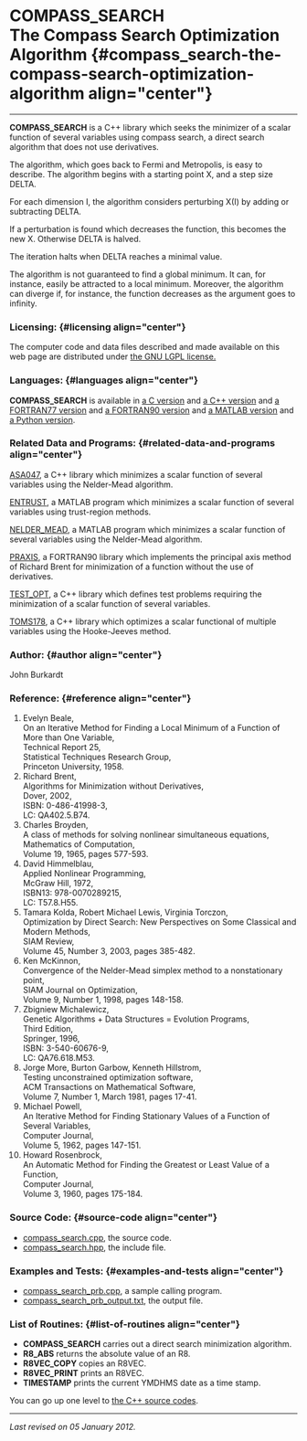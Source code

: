 COMPASS\_SEARCH\
The Compass Search Optimization Algorithm {#compass_search-the-compass-search-optimization-algorithm align="center"}
=========================================

------------------------------------------------------------------------

**COMPASS\_SEARCH** is a C++ library which seeks the minimizer of a
scalar function of several variables using compass search, a direct
search algorithm that does not use derivatives.

The algorithm, which goes back to Fermi and Metropolis, is easy to
describe. The algorithm begins with a starting point X, and a step size
DELTA.

For each dimension I, the algorithm considers perturbing X(I) by adding
or subtracting DELTA.

If a perturbation is found which decreases the function, this becomes
the new X. Otherwise DELTA is halved.

The iteration halts when DELTA reaches a minimal value.

The algorithm is not guaranteed to find a global minimum. It can, for
instance, easily be attracted to a local minimum. Moreover, the
algorithm can diverge if, for instance, the function decreases as the
argument goes to infinity.

### Licensing: {#licensing align="center"}

The computer code and data files described and made available on this
web page are distributed under [the GNU LGPL
license.](../../txt/gnu_lgpl.txt)

### Languages: {#languages align="center"}

**COMPASS\_SEARCH** is available in [a C
version](../../c_src/compass_search/compass_search.html) and [a C++
version](../../cpp_src/compass_search/compass_search.html) and [a
FORTRAN77 version](../../f77_src/compass_search/compass_search.html) and
[a FORTRAN90 version](../../f_src/compass_search/compass_search.html)
and [a MATLAB version](../../m_src/compass_search/compass_search.html)
and [a Python version](../../py_src/compass_search/compass_search.html).

### Related Data and Programs: {#related-data-and-programs align="center"}

[ASA047](../../cpp_src/asa047/asa047.html), a C++ library which
minimizes a scalar function of several variables using the Nelder-Mead
algorithm.

[ENTRUST](../../m_src/entrust/entrust.html), a MATLAB program which
minimizes a scalar function of several variables using trust-region
methods.

[NELDER\_MEAD](../../m_src/nelder_mead/nelder_mead.html), a MATLAB
program which minimizes a scalar function of several variables using the
Nelder-Mead algorithm.

[PRAXIS](../../f_src/praxis/praxis.html), a FORTRAN90 library which
implements the principal axis method of Richard Brent for minimization
of a function without the use of derivatives.

[TEST\_OPT](../../cpp_src/test_opt/test_opt.html), a C++ library which
defines test problems requiring the minimization of a scalar function of
several variables.

[TOMS178](../../cpp_src/toms178/toms178.html), a C++ library which
optimizes a scalar functional of multiple variables using the
Hooke-Jeeves method.

### Author: {#author align="center"}

John Burkardt

### Reference: {#reference align="center"}

1.  Evelyn Beale,\
    On an Iterative Method for Finding a Local Minimum of a Function of
    More than One Variable,\
    Technical Report 25,\
    Statistical Techniques Research Group,\
    Princeton University, 1958.
2.  Richard Brent,\
    Algorithms for Minimization without Derivatives,\
    Dover, 2002,\
    ISBN: 0-486-41998-3,\
    LC: QA402.5.B74.
3.  Charles Broyden,\
    A class of methods for solving nonlinear simultaneous equations,\
    Mathematics of Computation,\
    Volume 19, 1965, pages 577-593.
4.  David Himmelblau,\
    Applied Nonlinear Programming,\
    McGraw Hill, 1972,\
    ISBN13: 978-0070289215,\
    LC: T57.8.H55.
5.  Tamara Kolda, Robert Michael Lewis, Virginia Torczon,\
    Optimization by Direct Search: New Perspectives on Some Classical
    and Modern Methods,\
    SIAM Review,\
    Volume 45, Number 3, 2003, pages 385-482.
6.  Ken McKinnon,\
    Convergence of the Nelder-Mead simplex method to a nonstationary
    point,\
    SIAM Journal on Optimization,\
    Volume 9, Number 1, 1998, pages 148-158.
7.  Zbigniew Michalewicz,\
    Genetic Algorithms + Data Structures = Evolution Programs,\
    Third Edition,\
    Springer, 1996,\
    ISBN: 3-540-60676-9,\
    LC: QA76.618.M53.
8.  Jorge More, Burton Garbow, Kenneth Hillstrom,\
    Testing unconstrained optimization software,\
    ACM Transactions on Mathematical Software,\
    Volume 7, Number 1, March 1981, pages 17-41.
9.  Michael Powell,\
    An Iterative Method for Finding Stationary Values of a Function of
    Several Variables,\
    Computer Journal,\
    Volume 5, 1962, pages 147-151.
10. Howard Rosenbrock,\
    An Automatic Method for Finding the Greatest or Least Value of a
    Function,\
    Computer Journal,\
    Volume 3, 1960, pages 175-184.

### Source Code: {#source-code align="center"}

-   [compass\_search.cpp](compass_search.cpp), the source code.
-   [compass\_search.hpp](compass_search.hpp), the include file.

### Examples and Tests: {#examples-and-tests align="center"}

-   [compass\_search\_prb.cpp](compass_search_prb.cpp), a sample calling
    program.
-   [compass\_search\_prb\_output.txt](compass_search_prb_output.txt),
    the output file.

### List of Routines: {#list-of-routines align="center"}

-   **COMPASS\_SEARCH** carries out a direct search minimization
    algorithm.
-   **R8\_ABS** returns the absolute value of an R8.
-   **R8VEC\_COPY** copies an R8VEC.
-   **R8VEC\_PRINT** prints an R8VEC.
-   **TIMESTAMP** prints the current YMDHMS date as a time stamp.

You can go up one level to [the C++ source codes](../cpp_src.html).

------------------------------------------------------------------------

*Last revised on 05 January 2012.*
